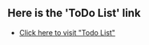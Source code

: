 ## Here is the 'ToDo List' link

- [Click here to visit "Todo List"](https://basic-todo-list-wd.netlify.app/)